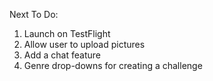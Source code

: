 <!-- 1. Have toggle buttons for the Profile show page -->


<!-- 1. Get pictures to render
2. Create challenge Show page with Tasks and Task Challenges  -->
<!-- 3. Create UserChallenge -->

<!-- 1. Get Android emulator  -->
<!-- 2. Fetch data with these -->
<!-- 3. Test out endpoints and use .env global var -->
<!-- 4. Finalize post request for UTC -->
<!-- 
1. Fix Problem with setting Current user after using useEffect -- Page keeps reloading  -- Not really a problem anymore because Profile only fetches userChallenges and challenges related to that user  -->
<!-- 2. Filter by genre -->

<!-- 6. There's a bug where you can take a challenge, mark that challenge as complete and then are still able to take that challenge again without a page reload  -->
<!-- 5. Filter by completed challenges, etc on profile page  -->
<!-- 3. Make Edit Home Page to bring you to either login or sign Up -->
<!-- Delete a userChallenge and the userChallenge actually goes away live -- Leaving a weird box  -->
<!-- 3. Ability to see other people's pages  -->
<!-- You can only edit challenges that belong to you -->
<!-- Hitting the profile page will now refresh with the currentUser -->
<!-- 4. Page with horizontal Scroll Divs  -->
<!-- 6. Display analytics about a challenge’s cultural impact -->
<!-- 6. Edit Profile  -->
<!-- 2. Make it so that you don't have to retype when creating a challenge. Pressing the button triggers a reload. Just show them one by one.  -->
<!-- 6. Maybe add stars to reviews????? -->
<!-- Format Reviews -- not bad  -->
<!-- 5. Full Auth -->
<!-- 2. Change checkbox library for task items on IOS -->


Next To Do:
1. Launch on TestFlight
2. Allow user to upload pictures
3. Add a chat feature 
4. Genre drop-downs for creating a challenge

